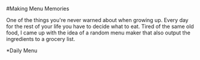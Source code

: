 #Making Menu Memories

One of the things you're never warned about when growing up. Every day for the rest of your life you have to decide what to eat. Tired of the same old food, I came up with the idea of a random menu maker that also output the ingredients to a grocery list. 

*Daily Menu

